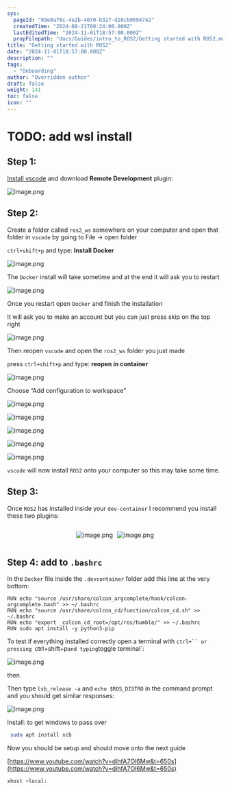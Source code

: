 ```yaml
---
sys:
  pageId: "89e0a78c-4e2b-4070-b327-d28cb0694742"
  createdTime: "2024-08-21T00:24:00.000Z"
  lastEditedTime: "2024-11-01T18:57:00.000Z"
  propFilepath: "docs/Guides/intro_to_ROS2/Getting started with ROS2.md"
title: "Getting started with ROS2"
date: "2024-11-01T18:57:00.000Z"
description: ""
tags:
  - "Onboarding"
author: "Overridden author"
draft: false
weight: 141
toc: false
icon: ""
---
```


# TODO: add wsl install

## Step 1:

[Install vscode](https://code.visualstudio.com/download) and download **Remote Development** plugin:

![image.png](https://prod-files-secure.s3.us-west-2.amazonaws.com/d518164a-d88e-44d1-a4ee-3adb3bd8bce0/efb52993-1881-4a40-b95e-6f020334f022/image.png?X-Amz-Algorithm=AWS4-HMAC-SHA256&X-Amz-Content-Sha256=UNSIGNED-PAYLOAD&X-Amz-Credential=ASIAZI2LB4664GZ4UDRJ%2F20250209%2Fus-west-2%2Fs3%2Faws4_request&X-Amz-Date=20250209T040847Z&X-Amz-Expires=3600&X-Amz-Security-Token=IQoJb3JpZ2luX2VjEIT%2F%2F%2F%2F%2F%2F%2F%2F%2F%2FwEaCXVzLXdlc3QtMiJHMEUCIQDOElJc7kaIZ8OymzPeTyWX8SBXj%2FE%2BCChsgIAiVhES2QIgSSmkE5x4G6gurax4%2F5iukBpzVsTaPH6JM2VeVU05QKAqiAQInf%2F%2F%2F%2F%2F%2F%2F%2F%2F%2FARAAGgw2Mzc0MjMxODM4MDUiDH%2FR%2FFT55Kv9lCEVsircA5pa0xPIXEIDxW6OAaJtL%2BAhZWLUdJDbdKySTUz9bFol9ZqDEHoPwZC1CdHlPXbgZxFyXcoWNYfw4iAE0oMcZaUThIqissAXDUiJ4DvGug0zDRrXGzwd5IwPjwL6Y9LrO3TVR5hDMau1tAhllevyk4zo4CBDhC7AsT6lPpLVMyU65FvRyQoWkbGhr04ujOvWgbubhB9KBJ5nmyTqXkQdXGV0gLuVXDnG8ezkvtUtv0eWx%2BzPXVm2kIETJhUxH%2FCDJXYM92EVDQgVlftI7IaIaehLzG9ftf7AgPmdsumAg3F0T1Gg03IkvNW7cuuU0dsgh6ZJ76V7eL0E2AMKiJgzMkhv4NThmHzNRCmeDw49AaiO%2BvL%2BCU83GxB1lJTS2kUhrNKOt4IjWik5UUk8JoH9y3GXzaF7eDYnZBvAJOj0Wp17sWRJ2afL4upntq70yawFUbrwFVgtrEbsRNs%2Fw5vvNN6r8cQoGe19C30Hq7uXpoGLUtwjmGlRIKSqV0GsAYVGuJo6%2FIE%2Bs5KMSKeW%2Fl38uQWwQL1oxr%2F8c3e3a8KnSniBrygsr4j7dZOVVgsSE7fu5vYsZrdc0om43DHV9uarqCZaHtuHOkFnyxmhAa%2F4DZ5E6CNlL0E96VnyHMEaMLC%2FoL0GOqUBC5mSDMlO5VlTfqjjq0%2BFGci5ctqziUvSCQKLz3bGSxy4h5fMBctXqexW%2FbVZkT2dFyhQv8EfQJU6I%2BU2GuqXwAzX6LZxrG65IPpSWLL9ssGOXb9ugL5UTHYewzre1dnBVDz4llRE6pJQVUrNDu94uvTtI1ML6hVPGRJjVSCX0kdjzTVD7jo3fEnSUuzdWchCgrhBwVGH6fEsSG1oGfjJAuoGwvBZ&X-Amz-Signature=0120784560052637ae783abd67763dd6870fb571fe342187c8fb217de2a122a3&X-Amz-SignedHeaders=host&x-id=GetObject)

## Step 2:

Create a folder called `ros2_ws` somewhere on your computer and open that folder in `vscode` by going to File → open folder 

`ctrl+shift+p` and type: **Install Docker**

![image.png](https://prod-files-secure.s3.us-west-2.amazonaws.com/d518164a-d88e-44d1-a4ee-3adb3bd8bce0/2269dc0e-1cd5-47ff-bceb-c04ad9b2eab0/image.png?X-Amz-Algorithm=AWS4-HMAC-SHA256&X-Amz-Content-Sha256=UNSIGNED-PAYLOAD&X-Amz-Credential=ASIAZI2LB4664GZ4UDRJ%2F20250209%2Fus-west-2%2Fs3%2Faws4_request&X-Amz-Date=20250209T040847Z&X-Amz-Expires=3600&X-Amz-Security-Token=IQoJb3JpZ2luX2VjEIT%2F%2F%2F%2F%2F%2F%2F%2F%2F%2FwEaCXVzLXdlc3QtMiJHMEUCIQDOElJc7kaIZ8OymzPeTyWX8SBXj%2FE%2BCChsgIAiVhES2QIgSSmkE5x4G6gurax4%2F5iukBpzVsTaPH6JM2VeVU05QKAqiAQInf%2F%2F%2F%2F%2F%2F%2F%2F%2F%2FARAAGgw2Mzc0MjMxODM4MDUiDH%2FR%2FFT55Kv9lCEVsircA5pa0xPIXEIDxW6OAaJtL%2BAhZWLUdJDbdKySTUz9bFol9ZqDEHoPwZC1CdHlPXbgZxFyXcoWNYfw4iAE0oMcZaUThIqissAXDUiJ4DvGug0zDRrXGzwd5IwPjwL6Y9LrO3TVR5hDMau1tAhllevyk4zo4CBDhC7AsT6lPpLVMyU65FvRyQoWkbGhr04ujOvWgbubhB9KBJ5nmyTqXkQdXGV0gLuVXDnG8ezkvtUtv0eWx%2BzPXVm2kIETJhUxH%2FCDJXYM92EVDQgVlftI7IaIaehLzG9ftf7AgPmdsumAg3F0T1Gg03IkvNW7cuuU0dsgh6ZJ76V7eL0E2AMKiJgzMkhv4NThmHzNRCmeDw49AaiO%2BvL%2BCU83GxB1lJTS2kUhrNKOt4IjWik5UUk8JoH9y3GXzaF7eDYnZBvAJOj0Wp17sWRJ2afL4upntq70yawFUbrwFVgtrEbsRNs%2Fw5vvNN6r8cQoGe19C30Hq7uXpoGLUtwjmGlRIKSqV0GsAYVGuJo6%2FIE%2Bs5KMSKeW%2Fl38uQWwQL1oxr%2F8c3e3a8KnSniBrygsr4j7dZOVVgsSE7fu5vYsZrdc0om43DHV9uarqCZaHtuHOkFnyxmhAa%2F4DZ5E6CNlL0E96VnyHMEaMLC%2FoL0GOqUBC5mSDMlO5VlTfqjjq0%2BFGci5ctqziUvSCQKLz3bGSxy4h5fMBctXqexW%2FbVZkT2dFyhQv8EfQJU6I%2BU2GuqXwAzX6LZxrG65IPpSWLL9ssGOXb9ugL5UTHYewzre1dnBVDz4llRE6pJQVUrNDu94uvTtI1ML6hVPGRJjVSCX0kdjzTVD7jo3fEnSUuzdWchCgrhBwVGH6fEsSG1oGfjJAuoGwvBZ&X-Amz-Signature=0c452f0e3b3e39a5251a3e032eee72e26071da90bea6a169cde1de49bf61fef8&X-Amz-SignedHeaders=host&x-id=GetObject)

The `Docker` install will take sometime and at the end it will ask you to restart

![image.png](https://prod-files-secure.s3.us-west-2.amazonaws.com/d518164a-d88e-44d1-a4ee-3adb3bd8bce0/ed233f78-be33-4b1f-b89c-9c346c0e961e/image.png?X-Amz-Algorithm=AWS4-HMAC-SHA256&X-Amz-Content-Sha256=UNSIGNED-PAYLOAD&X-Amz-Credential=ASIAZI2LB4664GZ4UDRJ%2F20250209%2Fus-west-2%2Fs3%2Faws4_request&X-Amz-Date=20250209T040847Z&X-Amz-Expires=3600&X-Amz-Security-Token=IQoJb3JpZ2luX2VjEIT%2F%2F%2F%2F%2F%2F%2F%2F%2F%2FwEaCXVzLXdlc3QtMiJHMEUCIQDOElJc7kaIZ8OymzPeTyWX8SBXj%2FE%2BCChsgIAiVhES2QIgSSmkE5x4G6gurax4%2F5iukBpzVsTaPH6JM2VeVU05QKAqiAQInf%2F%2F%2F%2F%2F%2F%2F%2F%2F%2FARAAGgw2Mzc0MjMxODM4MDUiDH%2FR%2FFT55Kv9lCEVsircA5pa0xPIXEIDxW6OAaJtL%2BAhZWLUdJDbdKySTUz9bFol9ZqDEHoPwZC1CdHlPXbgZxFyXcoWNYfw4iAE0oMcZaUThIqissAXDUiJ4DvGug0zDRrXGzwd5IwPjwL6Y9LrO3TVR5hDMau1tAhllevyk4zo4CBDhC7AsT6lPpLVMyU65FvRyQoWkbGhr04ujOvWgbubhB9KBJ5nmyTqXkQdXGV0gLuVXDnG8ezkvtUtv0eWx%2BzPXVm2kIETJhUxH%2FCDJXYM92EVDQgVlftI7IaIaehLzG9ftf7AgPmdsumAg3F0T1Gg03IkvNW7cuuU0dsgh6ZJ76V7eL0E2AMKiJgzMkhv4NThmHzNRCmeDw49AaiO%2BvL%2BCU83GxB1lJTS2kUhrNKOt4IjWik5UUk8JoH9y3GXzaF7eDYnZBvAJOj0Wp17sWRJ2afL4upntq70yawFUbrwFVgtrEbsRNs%2Fw5vvNN6r8cQoGe19C30Hq7uXpoGLUtwjmGlRIKSqV0GsAYVGuJo6%2FIE%2Bs5KMSKeW%2Fl38uQWwQL1oxr%2F8c3e3a8KnSniBrygsr4j7dZOVVgsSE7fu5vYsZrdc0om43DHV9uarqCZaHtuHOkFnyxmhAa%2F4DZ5E6CNlL0E96VnyHMEaMLC%2FoL0GOqUBC5mSDMlO5VlTfqjjq0%2BFGci5ctqziUvSCQKLz3bGSxy4h5fMBctXqexW%2FbVZkT2dFyhQv8EfQJU6I%2BU2GuqXwAzX6LZxrG65IPpSWLL9ssGOXb9ugL5UTHYewzre1dnBVDz4llRE6pJQVUrNDu94uvTtI1ML6hVPGRJjVSCX0kdjzTVD7jo3fEnSUuzdWchCgrhBwVGH6fEsSG1oGfjJAuoGwvBZ&X-Amz-Signature=2ce44b35726b1d81dea4444ca0339153fb2dec52f6ccd79e412e92465f943774&X-Amz-SignedHeaders=host&x-id=GetObject)

Once you restart open `Docker` and finish the installation

It will ask you to make an account but you can just press skip on the top right

![image.png](https://prod-files-secure.s3.us-west-2.amazonaws.com/d518164a-d88e-44d1-a4ee-3adb3bd8bce0/21010ad9-1659-4fd9-9f59-9932a09b2a3d/image.png?X-Amz-Algorithm=AWS4-HMAC-SHA256&X-Amz-Content-Sha256=UNSIGNED-PAYLOAD&X-Amz-Credential=ASIAZI2LB4664GZ4UDRJ%2F20250209%2Fus-west-2%2Fs3%2Faws4_request&X-Amz-Date=20250209T040847Z&X-Amz-Expires=3600&X-Amz-Security-Token=IQoJb3JpZ2luX2VjEIT%2F%2F%2F%2F%2F%2F%2F%2F%2F%2FwEaCXVzLXdlc3QtMiJHMEUCIQDOElJc7kaIZ8OymzPeTyWX8SBXj%2FE%2BCChsgIAiVhES2QIgSSmkE5x4G6gurax4%2F5iukBpzVsTaPH6JM2VeVU05QKAqiAQInf%2F%2F%2F%2F%2F%2F%2F%2F%2F%2FARAAGgw2Mzc0MjMxODM4MDUiDH%2FR%2FFT55Kv9lCEVsircA5pa0xPIXEIDxW6OAaJtL%2BAhZWLUdJDbdKySTUz9bFol9ZqDEHoPwZC1CdHlPXbgZxFyXcoWNYfw4iAE0oMcZaUThIqissAXDUiJ4DvGug0zDRrXGzwd5IwPjwL6Y9LrO3TVR5hDMau1tAhllevyk4zo4CBDhC7AsT6lPpLVMyU65FvRyQoWkbGhr04ujOvWgbubhB9KBJ5nmyTqXkQdXGV0gLuVXDnG8ezkvtUtv0eWx%2BzPXVm2kIETJhUxH%2FCDJXYM92EVDQgVlftI7IaIaehLzG9ftf7AgPmdsumAg3F0T1Gg03IkvNW7cuuU0dsgh6ZJ76V7eL0E2AMKiJgzMkhv4NThmHzNRCmeDw49AaiO%2BvL%2BCU83GxB1lJTS2kUhrNKOt4IjWik5UUk8JoH9y3GXzaF7eDYnZBvAJOj0Wp17sWRJ2afL4upntq70yawFUbrwFVgtrEbsRNs%2Fw5vvNN6r8cQoGe19C30Hq7uXpoGLUtwjmGlRIKSqV0GsAYVGuJo6%2FIE%2Bs5KMSKeW%2Fl38uQWwQL1oxr%2F8c3e3a8KnSniBrygsr4j7dZOVVgsSE7fu5vYsZrdc0om43DHV9uarqCZaHtuHOkFnyxmhAa%2F4DZ5E6CNlL0E96VnyHMEaMLC%2FoL0GOqUBC5mSDMlO5VlTfqjjq0%2BFGci5ctqziUvSCQKLz3bGSxy4h5fMBctXqexW%2FbVZkT2dFyhQv8EfQJU6I%2BU2GuqXwAzX6LZxrG65IPpSWLL9ssGOXb9ugL5UTHYewzre1dnBVDz4llRE6pJQVUrNDu94uvTtI1ML6hVPGRJjVSCX0kdjzTVD7jo3fEnSUuzdWchCgrhBwVGH6fEsSG1oGfjJAuoGwvBZ&X-Amz-Signature=ba5f714fea60d1ad01f81277bdb0ec89f2ef89f674c2500b904f1e25af787c2a&X-Amz-SignedHeaders=host&x-id=GetObject)

Then reopen `vscode` and open the `ros2_ws` folder you just made

press `ctrl+shift+p` and type: **reopen in container**

![image.png](https://prod-files-secure.s3.us-west-2.amazonaws.com/d518164a-d88e-44d1-a4ee-3adb3bd8bce0/4e93b8c2-41ad-488c-8095-c74205196118/image.png?X-Amz-Algorithm=AWS4-HMAC-SHA256&X-Amz-Content-Sha256=UNSIGNED-PAYLOAD&X-Amz-Credential=ASIAZI2LB4664GZ4UDRJ%2F20250209%2Fus-west-2%2Fs3%2Faws4_request&X-Amz-Date=20250209T040847Z&X-Amz-Expires=3600&X-Amz-Security-Token=IQoJb3JpZ2luX2VjEIT%2F%2F%2F%2F%2F%2F%2F%2F%2F%2FwEaCXVzLXdlc3QtMiJHMEUCIQDOElJc7kaIZ8OymzPeTyWX8SBXj%2FE%2BCChsgIAiVhES2QIgSSmkE5x4G6gurax4%2F5iukBpzVsTaPH6JM2VeVU05QKAqiAQInf%2F%2F%2F%2F%2F%2F%2F%2F%2F%2FARAAGgw2Mzc0MjMxODM4MDUiDH%2FR%2FFT55Kv9lCEVsircA5pa0xPIXEIDxW6OAaJtL%2BAhZWLUdJDbdKySTUz9bFol9ZqDEHoPwZC1CdHlPXbgZxFyXcoWNYfw4iAE0oMcZaUThIqissAXDUiJ4DvGug0zDRrXGzwd5IwPjwL6Y9LrO3TVR5hDMau1tAhllevyk4zo4CBDhC7AsT6lPpLVMyU65FvRyQoWkbGhr04ujOvWgbubhB9KBJ5nmyTqXkQdXGV0gLuVXDnG8ezkvtUtv0eWx%2BzPXVm2kIETJhUxH%2FCDJXYM92EVDQgVlftI7IaIaehLzG9ftf7AgPmdsumAg3F0T1Gg03IkvNW7cuuU0dsgh6ZJ76V7eL0E2AMKiJgzMkhv4NThmHzNRCmeDw49AaiO%2BvL%2BCU83GxB1lJTS2kUhrNKOt4IjWik5UUk8JoH9y3GXzaF7eDYnZBvAJOj0Wp17sWRJ2afL4upntq70yawFUbrwFVgtrEbsRNs%2Fw5vvNN6r8cQoGe19C30Hq7uXpoGLUtwjmGlRIKSqV0GsAYVGuJo6%2FIE%2Bs5KMSKeW%2Fl38uQWwQL1oxr%2F8c3e3a8KnSniBrygsr4j7dZOVVgsSE7fu5vYsZrdc0om43DHV9uarqCZaHtuHOkFnyxmhAa%2F4DZ5E6CNlL0E96VnyHMEaMLC%2FoL0GOqUBC5mSDMlO5VlTfqjjq0%2BFGci5ctqziUvSCQKLz3bGSxy4h5fMBctXqexW%2FbVZkT2dFyhQv8EfQJU6I%2BU2GuqXwAzX6LZxrG65IPpSWLL9ssGOXb9ugL5UTHYewzre1dnBVDz4llRE6pJQVUrNDu94uvTtI1ML6hVPGRJjVSCX0kdjzTVD7jo3fEnSUuzdWchCgrhBwVGH6fEsSG1oGfjJAuoGwvBZ&X-Amz-Signature=85837f3a4310604f0b1cefa1640d7298a5d31e3aff731de551ecadf54c44cac9&X-Amz-SignedHeaders=host&x-id=GetObject)

Choose “Add configuration to workspace”

![image.png](https://prod-files-secure.s3.us-west-2.amazonaws.com/d518164a-d88e-44d1-a4ee-3adb3bd8bce0/9560b282-5060-4989-ba37-97e7b2c22476/image.png?X-Amz-Algorithm=AWS4-HMAC-SHA256&X-Amz-Content-Sha256=UNSIGNED-PAYLOAD&X-Amz-Credential=ASIAZI2LB4664GZ4UDRJ%2F20250209%2Fus-west-2%2Fs3%2Faws4_request&X-Amz-Date=20250209T040847Z&X-Amz-Expires=3600&X-Amz-Security-Token=IQoJb3JpZ2luX2VjEIT%2F%2F%2F%2F%2F%2F%2F%2F%2F%2FwEaCXVzLXdlc3QtMiJHMEUCIQDOElJc7kaIZ8OymzPeTyWX8SBXj%2FE%2BCChsgIAiVhES2QIgSSmkE5x4G6gurax4%2F5iukBpzVsTaPH6JM2VeVU05QKAqiAQInf%2F%2F%2F%2F%2F%2F%2F%2F%2F%2FARAAGgw2Mzc0MjMxODM4MDUiDH%2FR%2FFT55Kv9lCEVsircA5pa0xPIXEIDxW6OAaJtL%2BAhZWLUdJDbdKySTUz9bFol9ZqDEHoPwZC1CdHlPXbgZxFyXcoWNYfw4iAE0oMcZaUThIqissAXDUiJ4DvGug0zDRrXGzwd5IwPjwL6Y9LrO3TVR5hDMau1tAhllevyk4zo4CBDhC7AsT6lPpLVMyU65FvRyQoWkbGhr04ujOvWgbubhB9KBJ5nmyTqXkQdXGV0gLuVXDnG8ezkvtUtv0eWx%2BzPXVm2kIETJhUxH%2FCDJXYM92EVDQgVlftI7IaIaehLzG9ftf7AgPmdsumAg3F0T1Gg03IkvNW7cuuU0dsgh6ZJ76V7eL0E2AMKiJgzMkhv4NThmHzNRCmeDw49AaiO%2BvL%2BCU83GxB1lJTS2kUhrNKOt4IjWik5UUk8JoH9y3GXzaF7eDYnZBvAJOj0Wp17sWRJ2afL4upntq70yawFUbrwFVgtrEbsRNs%2Fw5vvNN6r8cQoGe19C30Hq7uXpoGLUtwjmGlRIKSqV0GsAYVGuJo6%2FIE%2Bs5KMSKeW%2Fl38uQWwQL1oxr%2F8c3e3a8KnSniBrygsr4j7dZOVVgsSE7fu5vYsZrdc0om43DHV9uarqCZaHtuHOkFnyxmhAa%2F4DZ5E6CNlL0E96VnyHMEaMLC%2FoL0GOqUBC5mSDMlO5VlTfqjjq0%2BFGci5ctqziUvSCQKLz3bGSxy4h5fMBctXqexW%2FbVZkT2dFyhQv8EfQJU6I%2BU2GuqXwAzX6LZxrG65IPpSWLL9ssGOXb9ugL5UTHYewzre1dnBVDz4llRE6pJQVUrNDu94uvTtI1ML6hVPGRJjVSCX0kdjzTVD7jo3fEnSUuzdWchCgrhBwVGH6fEsSG1oGfjJAuoGwvBZ&X-Amz-Signature=7e0a41d370afcc6abe8d75aed18356390dc65987e9b2833e0a095243595debad&X-Amz-SignedHeaders=host&x-id=GetObject)

![image.png](https://prod-files-secure.s3.us-west-2.amazonaws.com/d518164a-d88e-44d1-a4ee-3adb3bd8bce0/2ee63f81-886b-48e8-a553-dc6e5eac99e4/image.png?X-Amz-Algorithm=AWS4-HMAC-SHA256&X-Amz-Content-Sha256=UNSIGNED-PAYLOAD&X-Amz-Credential=ASIAZI2LB4664GZ4UDRJ%2F20250209%2Fus-west-2%2Fs3%2Faws4_request&X-Amz-Date=20250209T040847Z&X-Amz-Expires=3600&X-Amz-Security-Token=IQoJb3JpZ2luX2VjEIT%2F%2F%2F%2F%2F%2F%2F%2F%2F%2FwEaCXVzLXdlc3QtMiJHMEUCIQDOElJc7kaIZ8OymzPeTyWX8SBXj%2FE%2BCChsgIAiVhES2QIgSSmkE5x4G6gurax4%2F5iukBpzVsTaPH6JM2VeVU05QKAqiAQInf%2F%2F%2F%2F%2F%2F%2F%2F%2F%2FARAAGgw2Mzc0MjMxODM4MDUiDH%2FR%2FFT55Kv9lCEVsircA5pa0xPIXEIDxW6OAaJtL%2BAhZWLUdJDbdKySTUz9bFol9ZqDEHoPwZC1CdHlPXbgZxFyXcoWNYfw4iAE0oMcZaUThIqissAXDUiJ4DvGug0zDRrXGzwd5IwPjwL6Y9LrO3TVR5hDMau1tAhllevyk4zo4CBDhC7AsT6lPpLVMyU65FvRyQoWkbGhr04ujOvWgbubhB9KBJ5nmyTqXkQdXGV0gLuVXDnG8ezkvtUtv0eWx%2BzPXVm2kIETJhUxH%2FCDJXYM92EVDQgVlftI7IaIaehLzG9ftf7AgPmdsumAg3F0T1Gg03IkvNW7cuuU0dsgh6ZJ76V7eL0E2AMKiJgzMkhv4NThmHzNRCmeDw49AaiO%2BvL%2BCU83GxB1lJTS2kUhrNKOt4IjWik5UUk8JoH9y3GXzaF7eDYnZBvAJOj0Wp17sWRJ2afL4upntq70yawFUbrwFVgtrEbsRNs%2Fw5vvNN6r8cQoGe19C30Hq7uXpoGLUtwjmGlRIKSqV0GsAYVGuJo6%2FIE%2Bs5KMSKeW%2Fl38uQWwQL1oxr%2F8c3e3a8KnSniBrygsr4j7dZOVVgsSE7fu5vYsZrdc0om43DHV9uarqCZaHtuHOkFnyxmhAa%2F4DZ5E6CNlL0E96VnyHMEaMLC%2FoL0GOqUBC5mSDMlO5VlTfqjjq0%2BFGci5ctqziUvSCQKLz3bGSxy4h5fMBctXqexW%2FbVZkT2dFyhQv8EfQJU6I%2BU2GuqXwAzX6LZxrG65IPpSWLL9ssGOXb9ugL5UTHYewzre1dnBVDz4llRE6pJQVUrNDu94uvTtI1ML6hVPGRJjVSCX0kdjzTVD7jo3fEnSUuzdWchCgrhBwVGH6fEsSG1oGfjJAuoGwvBZ&X-Amz-Signature=461236dcb7f3ccd99873e93b764b76cd0c5d9e941394d69387dcc30efff0b46a&X-Amz-SignedHeaders=host&x-id=GetObject)

![image.png](https://prod-files-secure.s3.us-west-2.amazonaws.com/d518164a-d88e-44d1-a4ee-3adb3bd8bce0/ae1580b2-b048-407e-aed9-b584224a7a04/image.png?X-Amz-Algorithm=AWS4-HMAC-SHA256&X-Amz-Content-Sha256=UNSIGNED-PAYLOAD&X-Amz-Credential=ASIAZI2LB4664GZ4UDRJ%2F20250209%2Fus-west-2%2Fs3%2Faws4_request&X-Amz-Date=20250209T040847Z&X-Amz-Expires=3600&X-Amz-Security-Token=IQoJb3JpZ2luX2VjEIT%2F%2F%2F%2F%2F%2F%2F%2F%2F%2FwEaCXVzLXdlc3QtMiJHMEUCIQDOElJc7kaIZ8OymzPeTyWX8SBXj%2FE%2BCChsgIAiVhES2QIgSSmkE5x4G6gurax4%2F5iukBpzVsTaPH6JM2VeVU05QKAqiAQInf%2F%2F%2F%2F%2F%2F%2F%2F%2F%2FARAAGgw2Mzc0MjMxODM4MDUiDH%2FR%2FFT55Kv9lCEVsircA5pa0xPIXEIDxW6OAaJtL%2BAhZWLUdJDbdKySTUz9bFol9ZqDEHoPwZC1CdHlPXbgZxFyXcoWNYfw4iAE0oMcZaUThIqissAXDUiJ4DvGug0zDRrXGzwd5IwPjwL6Y9LrO3TVR5hDMau1tAhllevyk4zo4CBDhC7AsT6lPpLVMyU65FvRyQoWkbGhr04ujOvWgbubhB9KBJ5nmyTqXkQdXGV0gLuVXDnG8ezkvtUtv0eWx%2BzPXVm2kIETJhUxH%2FCDJXYM92EVDQgVlftI7IaIaehLzG9ftf7AgPmdsumAg3F0T1Gg03IkvNW7cuuU0dsgh6ZJ76V7eL0E2AMKiJgzMkhv4NThmHzNRCmeDw49AaiO%2BvL%2BCU83GxB1lJTS2kUhrNKOt4IjWik5UUk8JoH9y3GXzaF7eDYnZBvAJOj0Wp17sWRJ2afL4upntq70yawFUbrwFVgtrEbsRNs%2Fw5vvNN6r8cQoGe19C30Hq7uXpoGLUtwjmGlRIKSqV0GsAYVGuJo6%2FIE%2Bs5KMSKeW%2Fl38uQWwQL1oxr%2F8c3e3a8KnSniBrygsr4j7dZOVVgsSE7fu5vYsZrdc0om43DHV9uarqCZaHtuHOkFnyxmhAa%2F4DZ5E6CNlL0E96VnyHMEaMLC%2FoL0GOqUBC5mSDMlO5VlTfqjjq0%2BFGci5ctqziUvSCQKLz3bGSxy4h5fMBctXqexW%2FbVZkT2dFyhQv8EfQJU6I%2BU2GuqXwAzX6LZxrG65IPpSWLL9ssGOXb9ugL5UTHYewzre1dnBVDz4llRE6pJQVUrNDu94uvTtI1ML6hVPGRJjVSCX0kdjzTVD7jo3fEnSUuzdWchCgrhBwVGH6fEsSG1oGfjJAuoGwvBZ&X-Amz-Signature=54ae29c0893ed97c536c303e4cdf5c87a967591634f21e50867eab25793c122d&X-Amz-SignedHeaders=host&x-id=GetObject)

![image.png](https://prod-files-secure.s3.us-west-2.amazonaws.com/d518164a-d88e-44d1-a4ee-3adb3bd8bce0/53255b28-f75e-430f-b9e3-c0ac8577e42b/image.png?X-Amz-Algorithm=AWS4-HMAC-SHA256&X-Amz-Content-Sha256=UNSIGNED-PAYLOAD&X-Amz-Credential=ASIAZI2LB4664GZ4UDRJ%2F20250209%2Fus-west-2%2Fs3%2Faws4_request&X-Amz-Date=20250209T040847Z&X-Amz-Expires=3600&X-Amz-Security-Token=IQoJb3JpZ2luX2VjEIT%2F%2F%2F%2F%2F%2F%2F%2F%2F%2FwEaCXVzLXdlc3QtMiJHMEUCIQDOElJc7kaIZ8OymzPeTyWX8SBXj%2FE%2BCChsgIAiVhES2QIgSSmkE5x4G6gurax4%2F5iukBpzVsTaPH6JM2VeVU05QKAqiAQInf%2F%2F%2F%2F%2F%2F%2F%2F%2F%2FARAAGgw2Mzc0MjMxODM4MDUiDH%2FR%2FFT55Kv9lCEVsircA5pa0xPIXEIDxW6OAaJtL%2BAhZWLUdJDbdKySTUz9bFol9ZqDEHoPwZC1CdHlPXbgZxFyXcoWNYfw4iAE0oMcZaUThIqissAXDUiJ4DvGug0zDRrXGzwd5IwPjwL6Y9LrO3TVR5hDMau1tAhllevyk4zo4CBDhC7AsT6lPpLVMyU65FvRyQoWkbGhr04ujOvWgbubhB9KBJ5nmyTqXkQdXGV0gLuVXDnG8ezkvtUtv0eWx%2BzPXVm2kIETJhUxH%2FCDJXYM92EVDQgVlftI7IaIaehLzG9ftf7AgPmdsumAg3F0T1Gg03IkvNW7cuuU0dsgh6ZJ76V7eL0E2AMKiJgzMkhv4NThmHzNRCmeDw49AaiO%2BvL%2BCU83GxB1lJTS2kUhrNKOt4IjWik5UUk8JoH9y3GXzaF7eDYnZBvAJOj0Wp17sWRJ2afL4upntq70yawFUbrwFVgtrEbsRNs%2Fw5vvNN6r8cQoGe19C30Hq7uXpoGLUtwjmGlRIKSqV0GsAYVGuJo6%2FIE%2Bs5KMSKeW%2Fl38uQWwQL1oxr%2F8c3e3a8KnSniBrygsr4j7dZOVVgsSE7fu5vYsZrdc0om43DHV9uarqCZaHtuHOkFnyxmhAa%2F4DZ5E6CNlL0E96VnyHMEaMLC%2FoL0GOqUBC5mSDMlO5VlTfqjjq0%2BFGci5ctqziUvSCQKLz3bGSxy4h5fMBctXqexW%2FbVZkT2dFyhQv8EfQJU6I%2BU2GuqXwAzX6LZxrG65IPpSWLL9ssGOXb9ugL5UTHYewzre1dnBVDz4llRE6pJQVUrNDu94uvTtI1ML6hVPGRJjVSCX0kdjzTVD7jo3fEnSUuzdWchCgrhBwVGH6fEsSG1oGfjJAuoGwvBZ&X-Amz-Signature=7750757321f816ae04eda628ec1adf0a1b5a57951674ae0c26ced290c305145f&X-Amz-SignedHeaders=host&x-id=GetObject)

![image.png](https://prod-files-secure.s3.us-west-2.amazonaws.com/d518164a-d88e-44d1-a4ee-3adb3bd8bce0/7c562767-5af9-4ffb-97d1-327bcdf4ee00/image.png?X-Amz-Algorithm=AWS4-HMAC-SHA256&X-Amz-Content-Sha256=UNSIGNED-PAYLOAD&X-Amz-Credential=ASIAZI2LB4664GZ4UDRJ%2F20250209%2Fus-west-2%2Fs3%2Faws4_request&X-Amz-Date=20250209T040847Z&X-Amz-Expires=3600&X-Amz-Security-Token=IQoJb3JpZ2luX2VjEIT%2F%2F%2F%2F%2F%2F%2F%2F%2F%2FwEaCXVzLXdlc3QtMiJHMEUCIQDOElJc7kaIZ8OymzPeTyWX8SBXj%2FE%2BCChsgIAiVhES2QIgSSmkE5x4G6gurax4%2F5iukBpzVsTaPH6JM2VeVU05QKAqiAQInf%2F%2F%2F%2F%2F%2F%2F%2F%2F%2FARAAGgw2Mzc0MjMxODM4MDUiDH%2FR%2FFT55Kv9lCEVsircA5pa0xPIXEIDxW6OAaJtL%2BAhZWLUdJDbdKySTUz9bFol9ZqDEHoPwZC1CdHlPXbgZxFyXcoWNYfw4iAE0oMcZaUThIqissAXDUiJ4DvGug0zDRrXGzwd5IwPjwL6Y9LrO3TVR5hDMau1tAhllevyk4zo4CBDhC7AsT6lPpLVMyU65FvRyQoWkbGhr04ujOvWgbubhB9KBJ5nmyTqXkQdXGV0gLuVXDnG8ezkvtUtv0eWx%2BzPXVm2kIETJhUxH%2FCDJXYM92EVDQgVlftI7IaIaehLzG9ftf7AgPmdsumAg3F0T1Gg03IkvNW7cuuU0dsgh6ZJ76V7eL0E2AMKiJgzMkhv4NThmHzNRCmeDw49AaiO%2BvL%2BCU83GxB1lJTS2kUhrNKOt4IjWik5UUk8JoH9y3GXzaF7eDYnZBvAJOj0Wp17sWRJ2afL4upntq70yawFUbrwFVgtrEbsRNs%2Fw5vvNN6r8cQoGe19C30Hq7uXpoGLUtwjmGlRIKSqV0GsAYVGuJo6%2FIE%2Bs5KMSKeW%2Fl38uQWwQL1oxr%2F8c3e3a8KnSniBrygsr4j7dZOVVgsSE7fu5vYsZrdc0om43DHV9uarqCZaHtuHOkFnyxmhAa%2F4DZ5E6CNlL0E96VnyHMEaMLC%2FoL0GOqUBC5mSDMlO5VlTfqjjq0%2BFGci5ctqziUvSCQKLz3bGSxy4h5fMBctXqexW%2FbVZkT2dFyhQv8EfQJU6I%2BU2GuqXwAzX6LZxrG65IPpSWLL9ssGOXb9ugL5UTHYewzre1dnBVDz4llRE6pJQVUrNDu94uvTtI1ML6hVPGRJjVSCX0kdjzTVD7jo3fEnSUuzdWchCgrhBwVGH6fEsSG1oGfjJAuoGwvBZ&X-Amz-Signature=38d6c7ff91c88b4a23e8cc217456d2c37992cc2a643e320c5dcc9216a255f404&X-Amz-SignedHeaders=host&x-id=GetObject)

`vscode` will now install `ROS2` onto your computer so this may take some time.

## Step 3:

Once `ROS2` has installed inside your `dev-container` I recommend you install these two plugins:

<div style="display: flex;flex-direction: row; column-gap:10px; max-width: 630px;justify-content: center;">
<div>

![image.png](https://prod-files-secure.s3.us-west-2.amazonaws.com/d518164a-d88e-44d1-a4ee-3adb3bd8bce0/3fc3d550-5a54-4ba1-ba6b-faa01cdb7369/image.png?X-Amz-Algorithm=AWS4-HMAC-SHA256&X-Amz-Content-Sha256=UNSIGNED-PAYLOAD&X-Amz-Credential=ASIAZI2LB4667QXYYMCG%2F20250209%2Fus-west-2%2Fs3%2Faws4_request&X-Amz-Date=20250209T040849Z&X-Amz-Expires=3600&X-Amz-Security-Token=IQoJb3JpZ2luX2VjEIT%2F%2F%2F%2F%2F%2F%2F%2F%2F%2FwEaCXVzLXdlc3QtMiJIMEYCIQDCfccRX5nvWJdn0VkJBcWyRZ7%2FG13C02656q0Smk3%2B1AIhALhyewJRapFKyeI86Pn2BLAskWVA3IVtK%2FhQL2zqcayaKogECJz%2F%2F%2F%2F%2F%2F%2F%2F%2F%2FwEQABoMNjM3NDIzMTgzODA1Igy5%2FpNcnK6LA66ToQwq3APYFMya98n36U31pMefykD1DbYP48F1av6Va%2F9aXHUwESD7W7dHgADIZh4KKOHhmnyISivAfsWlv0d42u3SlgxCD7c9zudCty2d9eVs5tPDcL02q0J1RCqvazKUmUquBV4iYV31caS1dKa90keQEjtziB729CRReX63hLXYjGmCyqbHbAascaVM5X%2Ff5c2ece%2FZef0QNdOLufHVuHZsSqxP9LnXBUCNIxO3GBFGavgILb0A5vuWUcB52sln9AkfwM1toe%2BdHfpbTNy1VXj9sFxmC0lyAr%2FdklrqPOcEL%2BhPdoPYxUf3QQXFdVfsITt%2FxaJKat7rljhEttE6AwF0o%2BNMaF9kbzQdn8Lo%2BcttvE2IWG01WfXruy6h78uWUHxWH6%2Bi%2FIyzrjsoErRpdVfH6%2F5GA6%2BIY2f8OuoIQr9eB2Jd19hoJel10fkKL6MJwmUjeRmzKq0DuPipJ47g60nKEBiPFkuQA3RMfy8Fs4PM4JyR436NXyxxE4HNFvvTGfkxdsdKuPMtgfineUssKSVRKwT0gT9j%2B7LD1gpZ6eixaIjvciORLVK5Sl%2Bcra2rphG2x2VmnRYLfMGEQUtnkmps9XD7a4jPdBgir2J6plJs3PyXBetwUe4Yz%2FaY%2BTDCrTDNvqC9BjqkASNpMCRaoRfxUX6fMnE82YTytzKSTNZ2hknpED%2B2tyCkG7Y23MvQn5hTE9Bqh63DqqubW8xUEZ8D3Tifho9b0BAmXh5QsZ%2F4rysxDN4XNWM5f8KwaRjgC%2FLSc5EO8dmwfqOIfEoX%2FNWLsKOJqrXo36cLkl2YfrcUMa6JM3MVgDMGOyTs9BX5yexd5EtyZlkMLf%2Fe%2FnJmz2Zmeaulz71W%2BRaovtcy&X-Amz-Signature=08075ba6a2263badd24528055f5686386a9ec8035aa903d41845200807db59b1&X-Amz-SignedHeaders=host&x-id=GetObject)

</div>
<div>

![image.png](https://prod-files-secure.s3.us-west-2.amazonaws.com/d518164a-d88e-44d1-a4ee-3adb3bd8bce0/d994cc66-13c2-4093-a5a3-f84cf4601a82/image.png?X-Amz-Algorithm=AWS4-HMAC-SHA256&X-Amz-Content-Sha256=UNSIGNED-PAYLOAD&X-Amz-Credential=ASIAZI2LB4662JICHRTT%2F20250209%2Fus-west-2%2Fs3%2Faws4_request&X-Amz-Date=20250209T040850Z&X-Amz-Expires=3600&X-Amz-Security-Token=IQoJb3JpZ2luX2VjEIT%2F%2F%2F%2F%2F%2F%2F%2F%2F%2FwEaCXVzLXdlc3QtMiJHMEUCIEiiwq3ogMGig9OMrKKU%2FnUDnFYKHR27oDhp6FY6Z8hUAiEArB5F%2BlA8dGmJXBNEGqm3yuLg19oWxFmQ9l8sgkxeSqcqiAQInP%2F%2F%2F%2F%2F%2F%2F%2F%2F%2FARAAGgw2Mzc0MjMxODM4MDUiDIwLGf6l39L2UYsIOyrcAzMhbLndJji9XQW04lCfdKI8d5UKAudMVVXgaI5kS1eDDyRbxzdnxtLMYcDWIe225%2FVw7ydEOKc0n%2Bs16MeQ5FfiiskogvVAiRUtvguBdz01tNpoWCFLhVr8GJz1RiEOqVskk8qLirIcIz8JO7PD%2FGLszIGdTgMPdes3AtYo0u3yf7J3VvuuJOvHoDnq%2FPy%2Fj289l4EXKIRHcOhYrYabLUIuzxImIMkiTj3Q79EZDJyKOh3J1MU%2F3XCAEjqW%2Frj0WN1WKfuijkD2uyxeBGwOVGbMcKKtAgj3m7CH0PJf5PQWCfiLKIuqicqk1bEPQWieiWexVnR7WGrk5SWIIACsmadP6zvZPtMS3NHVOJWyutQKcL49uEbSsuqt68rlli9tEyYnMY%2BXgWszBVAueVSKbiQ%2BfO3LgKX0U6AJ7qO2NSh9r3u83tcY9JZ4TeEf1RVKKZtjKf8udZM1yEMU%2BuVxlzcdMcO44pNtmX46wGDcSYexu5PFqrTQq8lhE7wI1y9anTrcW5t63rNFfIJg3ud0QeadJfaadG8pqVDMJY3HQAGEUeFtSwe6IhvbOo246MTyOZnp%2FWUsekfp2GDolWNJklflNLEXAzMndrSXjnZCtQUtXdHcRcSV01Gy%2Bc%2FoMNW%2BoL0GOqUBY1nQZRObMD%2Bbg%2BcYOfw4KClRuC7%2F1MyZPpBgqwnqZn27Pdu3aij4vjYtg8a%2Bmhha1L%2F2cTYIjnuUpQ9tl2LsYq66eDxeZlp%2BiqBNu10uhnAqWwXsAetPPDWzqFEonACqeTwAQbmg8VtyhtvlIZrePzlVMUhCr02tRCOLvgeGNfn34MO0rYxCeBCahfXQrU80KfM6Lepx1l1B7KNcPTcOyDDhEiu8&X-Amz-Signature=1a1bab1159aea6d6b431a7dd1d4e30aa8335ea02e19d002a54593f0b8b3ebb41&X-Amz-SignedHeaders=host&x-id=GetObject)

</div>
</div>

## Step 4: add to `.bashrc`

In the `Docker` file inside the `.devcontainer` folder add this line at the very bottom: 

```docker
RUN echo "source /usr/share/colcon_argcomplete/hook/colcon-argcomplete.bash" >> ~/.bashrc
RUN echo "source /usr/share/colcon_cd/function/colcon_cd.sh" >> ~/.bashrc
RUN echo "export _colcon_cd_root=/opt/ros/humble/" >> ~/.bashrc
RUN sudo apt install -y python3-pip 
```

To test if everything installed correctly open a terminal with `ctrl+`` or pressing `ctrl+shift+p` and typing `toggle terminal`:

![image.png](https://prod-files-secure.s3.us-west-2.amazonaws.com/d518164a-d88e-44d1-a4ee-3adb3bd8bce0/6a4943d8-b04e-4c02-9a58-775f3384d1a5/image.png?X-Amz-Algorithm=AWS4-HMAC-SHA256&X-Amz-Content-Sha256=UNSIGNED-PAYLOAD&X-Amz-Credential=ASIAZI2LB4664GZ4UDRJ%2F20250209%2Fus-west-2%2Fs3%2Faws4_request&X-Amz-Date=20250209T040847Z&X-Amz-Expires=3600&X-Amz-Security-Token=IQoJb3JpZ2luX2VjEIT%2F%2F%2F%2F%2F%2F%2F%2F%2F%2FwEaCXVzLXdlc3QtMiJHMEUCIQDOElJc7kaIZ8OymzPeTyWX8SBXj%2FE%2BCChsgIAiVhES2QIgSSmkE5x4G6gurax4%2F5iukBpzVsTaPH6JM2VeVU05QKAqiAQInf%2F%2F%2F%2F%2F%2F%2F%2F%2F%2FARAAGgw2Mzc0MjMxODM4MDUiDH%2FR%2FFT55Kv9lCEVsircA5pa0xPIXEIDxW6OAaJtL%2BAhZWLUdJDbdKySTUz9bFol9ZqDEHoPwZC1CdHlPXbgZxFyXcoWNYfw4iAE0oMcZaUThIqissAXDUiJ4DvGug0zDRrXGzwd5IwPjwL6Y9LrO3TVR5hDMau1tAhllevyk4zo4CBDhC7AsT6lPpLVMyU65FvRyQoWkbGhr04ujOvWgbubhB9KBJ5nmyTqXkQdXGV0gLuVXDnG8ezkvtUtv0eWx%2BzPXVm2kIETJhUxH%2FCDJXYM92EVDQgVlftI7IaIaehLzG9ftf7AgPmdsumAg3F0T1Gg03IkvNW7cuuU0dsgh6ZJ76V7eL0E2AMKiJgzMkhv4NThmHzNRCmeDw49AaiO%2BvL%2BCU83GxB1lJTS2kUhrNKOt4IjWik5UUk8JoH9y3GXzaF7eDYnZBvAJOj0Wp17sWRJ2afL4upntq70yawFUbrwFVgtrEbsRNs%2Fw5vvNN6r8cQoGe19C30Hq7uXpoGLUtwjmGlRIKSqV0GsAYVGuJo6%2FIE%2Bs5KMSKeW%2Fl38uQWwQL1oxr%2F8c3e3a8KnSniBrygsr4j7dZOVVgsSE7fu5vYsZrdc0om43DHV9uarqCZaHtuHOkFnyxmhAa%2F4DZ5E6CNlL0E96VnyHMEaMLC%2FoL0GOqUBC5mSDMlO5VlTfqjjq0%2BFGci5ctqziUvSCQKLz3bGSxy4h5fMBctXqexW%2FbVZkT2dFyhQv8EfQJU6I%2BU2GuqXwAzX6LZxrG65IPpSWLL9ssGOXb9ugL5UTHYewzre1dnBVDz4llRE6pJQVUrNDu94uvTtI1ML6hVPGRJjVSCX0kdjzTVD7jo3fEnSUuzdWchCgrhBwVGH6fEsSG1oGfjJAuoGwvBZ&X-Amz-Signature=7ead26c6aa40d2f0eda236f4b8172a47c011e1434c5a5becb59ae2f276617f1f&X-Amz-SignedHeaders=host&x-id=GetObject)

then 

Then type `lsb_release -a` and `echo $ROS_DISTRO` in the command prompt and you should get similar responses:

![image.png](https://prod-files-secure.s3.us-west-2.amazonaws.com/d518164a-d88e-44d1-a4ee-3adb3bd8bce0/3e635dec-a805-4e85-8b9e-d000e5b71a4e/image.png?X-Amz-Algorithm=AWS4-HMAC-SHA256&X-Amz-Content-Sha256=UNSIGNED-PAYLOAD&X-Amz-Credential=ASIAZI2LB4664GZ4UDRJ%2F20250209%2Fus-west-2%2Fs3%2Faws4_request&X-Amz-Date=20250209T040847Z&X-Amz-Expires=3600&X-Amz-Security-Token=IQoJb3JpZ2luX2VjEIT%2F%2F%2F%2F%2F%2F%2F%2F%2F%2FwEaCXVzLXdlc3QtMiJHMEUCIQDOElJc7kaIZ8OymzPeTyWX8SBXj%2FE%2BCChsgIAiVhES2QIgSSmkE5x4G6gurax4%2F5iukBpzVsTaPH6JM2VeVU05QKAqiAQInf%2F%2F%2F%2F%2F%2F%2F%2F%2F%2FARAAGgw2Mzc0MjMxODM4MDUiDH%2FR%2FFT55Kv9lCEVsircA5pa0xPIXEIDxW6OAaJtL%2BAhZWLUdJDbdKySTUz9bFol9ZqDEHoPwZC1CdHlPXbgZxFyXcoWNYfw4iAE0oMcZaUThIqissAXDUiJ4DvGug0zDRrXGzwd5IwPjwL6Y9LrO3TVR5hDMau1tAhllevyk4zo4CBDhC7AsT6lPpLVMyU65FvRyQoWkbGhr04ujOvWgbubhB9KBJ5nmyTqXkQdXGV0gLuVXDnG8ezkvtUtv0eWx%2BzPXVm2kIETJhUxH%2FCDJXYM92EVDQgVlftI7IaIaehLzG9ftf7AgPmdsumAg3F0T1Gg03IkvNW7cuuU0dsgh6ZJ76V7eL0E2AMKiJgzMkhv4NThmHzNRCmeDw49AaiO%2BvL%2BCU83GxB1lJTS2kUhrNKOt4IjWik5UUk8JoH9y3GXzaF7eDYnZBvAJOj0Wp17sWRJ2afL4upntq70yawFUbrwFVgtrEbsRNs%2Fw5vvNN6r8cQoGe19C30Hq7uXpoGLUtwjmGlRIKSqV0GsAYVGuJo6%2FIE%2Bs5KMSKeW%2Fl38uQWwQL1oxr%2F8c3e3a8KnSniBrygsr4j7dZOVVgsSE7fu5vYsZrdc0om43DHV9uarqCZaHtuHOkFnyxmhAa%2F4DZ5E6CNlL0E96VnyHMEaMLC%2FoL0GOqUBC5mSDMlO5VlTfqjjq0%2BFGci5ctqziUvSCQKLz3bGSxy4h5fMBctXqexW%2FbVZkT2dFyhQv8EfQJU6I%2BU2GuqXwAzX6LZxrG65IPpSWLL9ssGOXb9ugL5UTHYewzre1dnBVDz4llRE6pJQVUrNDu94uvTtI1ML6hVPGRJjVSCX0kdjzTVD7jo3fEnSUuzdWchCgrhBwVGH6fEsSG1oGfjJAuoGwvBZ&X-Amz-Signature=d3f0049f1811b0256865bfb32ece0b18db44757c96085e62f69b640f735ec60f&X-Amz-SignedHeaders=host&x-id=GetObject)

Install:  to get windows to pass over

```bash
 sudo apt install xcb
```

Now you should be setup and should move onto the next guide 

[https://www.youtube.com/watch?v=dihfA7Ol6Mw&t=650s](https://www.youtube.com/watch?v=dihfA7Ol6Mw&t=650s)

```python
xhost +local:
```
